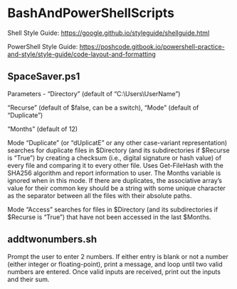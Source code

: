 # BashAndPowerShellScripts
Shell Style Guide:
https://google.github.io/styleguide/shellguide.html

PowerShell Style Guide:
https://poshcode.gitbook.io/powershell-practice-and-style/style-guide/code-layout-and-formatting

## SpaceSaver.ps1
Parameters - “Directory” (default of “C:\Users\UserName”)

“Recurse” (default of $false, can be a switch), “Mode” (default of “Duplicate”)

“Months” (default of 12)

Mode “Duplicate” (or “dUplicatE” or any other case-variant representation) searches for duplicate files in $Directory (and its subdirectories if $Recurse is “True”) by creating a checksum (i.e., digital signature or hash value) of every file and comparing it to every other file. Uses Get-FileHash with the SHA256 algorithm and report information to user. The Months variable is ignored when in this mode. If there are duplicates, the associative array’s value for their common key should be a string with some unique character as the separator between all the files with their absolute paths.

Mode “Access” searches for files in $Directory (and its subdirectories if $Recurse is “True”) that have not been accessed in the last $Months.

## addtwonumbers.sh 
Prompt the user to enter 2 numbers. If either entry is blank or not a number (either integer or floating-point), print a message, and loop until two valid numbers are entered. Once valid inputs are received, print out the inputs and their sum.

